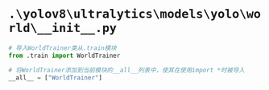 # `.\yolov8\ultralytics\models\yolo\world\__init__.py`

```py
# 导入WorldTrainer类从.train模块
from .train import WorldTrainer

# 将WorldTrainer添加到当前模块的__all__列表中，使其在使用import *时被导入
__all__ = ["WorldTrainer"]
```